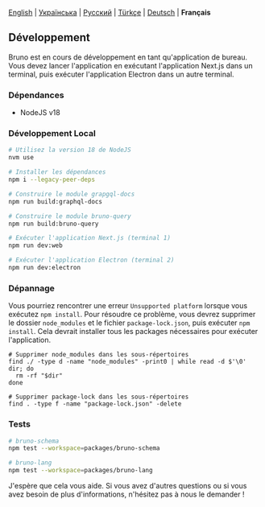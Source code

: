 [English](/docs/development.md) | [Українська](/docs/development_ua.md) | [Русский](/docs/development_ru.md) | [Türkçe](/contributing_tr.md) | [Deutsch](/docs/development_de.md) | **Français**

## Développement

Bruno est en cours de développement en tant qu'application de bureau. Vous devez lancer l'application en exécutant l'application Next.js dans un terminal, puis exécuter l'application Electron dans un autre terminal.

### Dépendances

- NodeJS v18

### Développement Local

```bash
# Utilisez la version 18 de NodeJS
nvm use

# Installer les dépendances
npm i --legacy-peer-deps

# Construire le module grapgql-docs
npm run build:graphql-docs

# Construire le module bruno-query
npm run build:bruno-query

# Exécuter l'application Next.js (terminal 1)
npm run dev:web

# Exécuter l'application Electron (terminal 2)
npm run dev:electron
```

### Dépannage

Vous pourriez rencontrer une erreur `Unsupported platform` lorsque vous exécutez `npm install`. Pour résoudre ce problème, vous devrez supprimer le dossier `node_modules` et le fichier `package-lock.json`, puis exécuter `npm install`. Cela devrait installer tous les packages nécessaires pour exécuter l'application.

```shell
# Supprimer node_modules dans les sous-répertoires
find ./ -type d -name "node_modules" -print0 | while read -d $'\0' dir; do
  rm -rf "$dir"
done

# Supprimer package-lock dans les sous-répertoires
find . -type f -name "package-lock.json" -delete
```

### Tests

```bash
# bruno-schema
npm test --workspace=packages/bruno-schema

# bruno-lang
npm test --workspace=packages/bruno-lang
```

J'espère que cela vous aide. Si vous avez d'autres questions ou si vous avez besoin de plus d'informations, n'hésitez pas à nous le demander !
